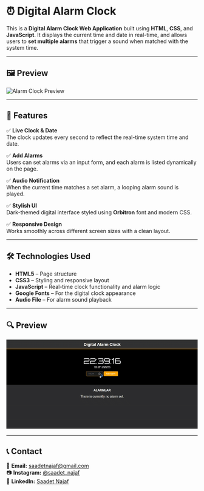 # ⏰ Digital Alarm Clock

This is a **Digital Alarm Clock Web Application** built using **HTML**, **CSS**, and **JavaScript**. It displays the current time and date in real-time, and allows users to **set multiple alarms** that trigger a sound when matched with the system time.

---

## 🖼️ Preview

![Alarm Clock Preview](preview.gif) <!-- Replace this with your actual preview gif or image -->

---

## 🚀 Features

✅ **Live Clock & Date**  
The clock updates every second to reflect the real-time system time and date.

✅ **Add Alarms**  
Users can set alarms via an input form, and each alarm is listed dynamically on the page.

✅ **Audio Notification**  
When the current time matches a set alarm, a looping alarm sound is played.

✅ **Stylish UI**  
Dark-themed digital interface styled using **Orbitron** font and modern CSS.

✅ **Responsive Design**  
Works smoothly across different screen sizes with a clean layout.

---

## 🛠 Technologies Used

- **HTML5** – Page structure  
- **CSS3** – Styling and responsive layout  
- **JavaScript** – Real-time clock functionality and alarm logic  
- **Google Fonts** – For the digital clock appearance  
- **Audio File** – For alarm sound playback  

---

## 🔍 Preview

![Alarm Clock Preview](alarmclock.gif)

---

## 📞 Contact

📩 **Email:** [saadetnajaf@gmail.com](mailto:saadetnajaf@gmail.com)  
📷 **Instagram:** [@saadet_najaf](https://www.instagram.com/saadet_najaf)  
💼 **LinkedIn:** [Saadet Najaf](https://www.linkedin.com/in/saadetnajaf/)
